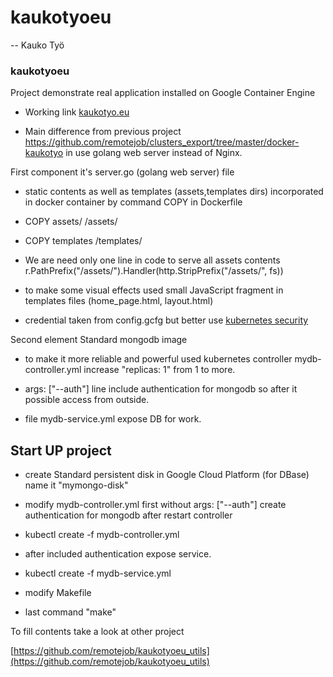 # kaukotyoeu
--
Kauko Työ

### kaukotyoeu


Project demonstrate real application installed on Google Container Engine

* Working link [kaukotyo.eu](http://kaukotyo.eu/)

* Main difference from previous project
https://github.com/remotejob/clusters_export/tree/master/docker-kaukotyo in use
golang web server instead of Nginx.

First component it's server.go (golang web server) file

* static contents as well as templates (assets,templates dirs) incorporated in
docker container by command COPY in Dockerfile

* COPY assets/ /assets/

* COPY templates /templates/

* We are need only one line in code to serve all assets contents
r.PathPrefix("/assets/").Handler(http.StripPrefix("/assets/", fs))

* to make some visual effects used small JavaScript fragment in templates files
(home_page.html, layout.html)

* credential taken from config.gcfg but better use [kubernetes
security](http://kubernetes.io/docs/user-guide/security-context/)


Second element Standard mongodb image

* to make it more reliable and powerful used kubernetes controller
mydb-controller.yml increase "replicas: 1" from 1 to more.

* args: ["--auth"] line include authentication for mongodb so after it possible
access from outside.

* file mydb-service.yml expose DB for work.

## Start UP project

* create Standard persistent disk in Google Cloud Platform (for DBase) name it
"mymongo-disk"

* modify mydb-controller.yml first without args: ["--auth"] create
authentication for mongodb after restart controller

* kubectl create -f mydb-controller.yml

* after included authentication expose service.

* kubectl create -f mydb-service.yml

* modify Makefile

* last command "make"


To fill contents take a look at other project

[https://github.com/remotejob/kaukotyoeu_utils](https://github.com/remotejob/kaukotyoeu_utils)
